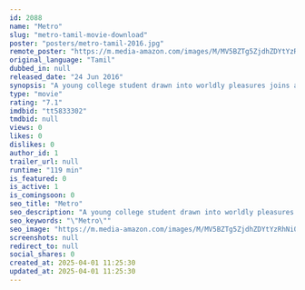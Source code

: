 ```yaml
---
id: 2088
name: "Metro"
slug: "metro-tamil-movie-download"
poster: "posters/metro-tamil-2016.jpg"
remote_poster: "https://m.media-amazon.com/images/M/MV5BZTg5ZjdhZDYtYzRhNi00OTRlLWE4ZWYtMDEwYWY0ZTI5ZGNiXkEyXkFqcGc@._V1_SX300.jpg"
original_language: "Tamil"
dubbed_in: null
released_date: "24 Jun 2016"
synopsis: "A young college student drawn into worldly pleasures joins a chain-snatching gang. Unaware of this, his elder brother teams up with a friend to bring down the gang and rising crime rate."
type: "movie"
rating: "7.1"
imdbid: "tt5833302"
tmdbid: null
views: 0
likes: 0
dislikes: 0
author_id: 1
trailer_url: null
runtime: "119 min"
is_featured: 0
is_active: 1
is_comingsoon: 0
seo_title: "Metro"
seo_description: "A young college student drawn into worldly pleasures joins a chain-snatching gang. Unaware of this, his elder brother teams up with a friend to bring down the gang and rising crime rate."
seo_keywords: "\"Metro\""
seo_image: "https://m.media-amazon.com/images/M/MV5BZTg5ZjdhZDYtYzRhNi00OTRlLWE4ZWYtMDEwYWY0ZTI5ZGNiXkEyXkFqcGc@._V1_SX300.jpg"
screenshots: null
redirect_to: null
social_shares: 0
created_at: 2025-04-01 11:25:30
updated_at: 2025-04-01 11:25:30
---
```


